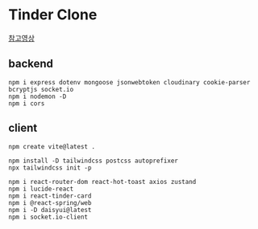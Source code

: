 # Tinder Clone
[참고영상](https://youtu.be/o-XOBJRNeqk?si=DxnPPqeivz2_uNX9)

## backend
```
npm i express dotenv mongoose jsonwebtoken cloudinary cookie-parser bcryptjs socket.io
npm i nodemon -D
npm i cors
```

## client
```
npm create vite@latest .

npm install -D tailwindcss postcss autoprefixer
npx tailwindcss init -p

npm i react-router-dom react-hot-toast axios zustand
npm i lucide-react
npm i react-tinder-card
npm i @react-spring/web
npm i -D daisyui@latest
npm i socket.io-client
```
